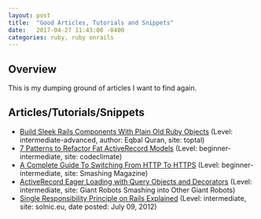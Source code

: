 ```yaml
---
layout: post
title:  "Good Articles, Tutorials and Snippets"
date:   2017-04-27 11:43:00 -0400
categories: ruby, ruby onrails
---
```

## Overview
This is my dumping ground of articles I want to find again. 

## Articles/Tutorials/Snippets

- [Build Sleek Rails Components With Plain Old Ruby Objects](https://www.toptal.com/ruby-on-rails/decoupling-rails-components) (Level: intermediate-advanced, author: Eqbal Quran, site: toptal) 
- [7 Patterns to Refactor Fat ActiveRecord Models](http://blog.codeclimate.com/blog/2012/10/17/7-ways-to-decompose-fat-activerecord-models/) (Level: beginner-intermediate, site: codeclimate)
- [A Complete Guide To Switching From HTTP To HTTPS](https://www.smashingmagazine.com/2017/06/guide-switching-http-https/) (Level: beginner-intermediate, site: Smashing Magazine)
- [ActiveRecord Eager Loading with Query Objects and Decorators](https://robots.thoughtbot.com/active-record-eager-loading-with-query-objects-and-decorators) (Level: intermediate, site: Giant Robots Smashing into Other Giant Robots)
- [Single Responsibility Principle on Rails Explained](http://solnic.eu/2012/07/09/single-responsibility-principle-on-rails-explained.html) (Level: intermediate, site: solnic.eu, date posted: July 09, 2012)

